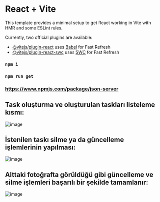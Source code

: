 # React + Vite

This template provides a minimal setup to get React working in Vite with HMR and some ESLint rules.

Currently, two official plugins are available:

- [@vitejs/plugin-react](https://github.com/vitejs/vite-plugin-react/blob/main/packages/plugin-react/README.md) uses [Babel](https://babeljs.io/) for Fast Refresh
- [@vitejs/plugin-react-swc](https://github.com/vitejs/vite-plugin-react-swc) uses [SWC](https://swc.rs/) for Fast Refresh

### `npm i`
### `npm run get`

### https://www.npmjs.com/package/json-server 

## Task oluşturma ve oluşturulan taskları listeleme kısmı:
![image](https://github.com/RabiaKuran/jira-application-with-react/assets/59939284/02c92c81-aad1-4a91-a8da-fd88cbfde71e)

## İstenilen taskı silme ya da güncelleme işlemlerinin yapılması:
![image](https://github.com/RabiaKuran/jira-application-with-react/assets/59939284/ba8e4507-835a-4aad-90be-58be342fcc39)

## Alttaki fotoğrafta görüldüğü gibi güncelleme ve silme işlemleri başarılı bir şekilde tamamlanır: 
![image](https://github.com/RabiaKuran/jira-application-with-react/assets/59939284/66cb8f40-f661-4a95-91f4-207111071f36)
